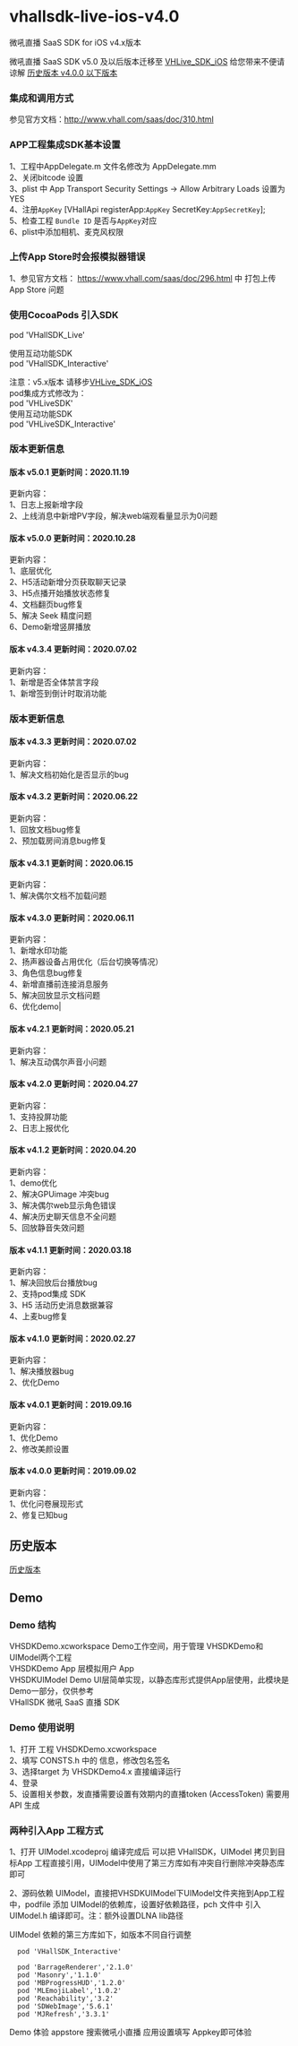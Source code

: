 # vhallsdk-live-ios-v4.0
微吼直播 SaaS SDK for iOS v4.x版本

微吼直播 SaaS SDK v5.0 及以后版本迁移至 [VHLive_SDK_iOS](https://github.com/vhall/VHLive_SDK_iOS) 给您带来不便请谅解
[历史版本 v4.0.0 以下版本](https://github.com/vhall/vhallsdk_live_ios)<br>

### 集成和调用方式

参见官方文档：http://www.vhall.com/saas/doc/310.html <br>

### APP工程集成SDK基本设置
1、工程中AppDelegate.m 文件名修改为 AppDelegate.mm<br>
2、关闭bitcode 设置<br>
3、plist 中 App Transport Security Settings -> Allow Arbitrary Loads 设置为YES<br>
4、注册`AppKey`  [VHallApi registerApp:`AppKey` SecretKey:`AppSecretKey`]; <br>
5、检查工程 `Bundle ID` 是否与`AppKey`对应 <br>
6、plist中添加相机、麦克风权限 <br>


### 上传App Store时会报模拟器错误
1、参见官方文档： https://www.vhall.com/saas/doc/296.html 中 打包上传 App Store 问题


### 使用CocoaPods 引入SDK
pod 'VHallSDK_Live'<br>

使用互动功能SDK<br>
pod 'VHallSDK_Interactive'<br>

注意：v5.x版本 请移步[VHLive_SDK_iOS](https://github.com/vhall/VHLive_SDK_iOS)<br>
pod集成方式修改为：<br>
pod 'VHLiveSDK'<br>
使用互动功能SDK<br>
pod 'VHLiveSDK_Interactive'<br>

### 版本更新信息

#### 版本 v5.0.1 更新时间：2020.11.19
更新内容：<br>
1、日志上报新增字段<br>
2、上线消息中新增PV字段，解决web端观看量显示为0问题<br>


#### 版本 v5.0.0 更新时间：2020.10.28
更新内容：<br>
1、底层优化<br>
2、H5活动新增分页获取聊天记录<br>
3、H5点播开始播放状态修复<br>
4、文档翻页bug修复<br>
5、解决 Seek 精度问题<br>
6、Demo新增竖屏播放<br>

#### 版本 v4.3.4 更新时间：2020.07.02
更新内容：<br>
1、新增是否全体禁言字段<br>
1、新增签到倒计时取消功能<br>

### 版本更新信息
#### 版本 v4.3.3 更新时间：2020.07.02
更新内容：<br>
1、解决文档初始化是否显示的bug<br>

#### 版本 v4.3.2 更新时间：2020.06.22
更新内容：<br>
1、回放文档bug修复<br>
2、预加载房间消息bug修复<br>

#### 版本 v4.3.1 更新时间：2020.06.15
更新内容：<br>
1、解决偶尔文档不加载问题<br>


#### 版本 v4.3.0 更新时间：2020.06.11
更新内容：<br>
1、新增水印功能<br>
2、扬声器设备占用优化（后台切换等情况）<br>
3、角色信息bug修复<br>
4、新增直播前连接消息服务<br>
5、解决回放显示文档问题<br>
6、优化demo|<br>


#### 版本 v4.2.1 更新时间：2020.05.21
更新内容：<br>
1、解决互动偶尔声音小问题<br>

#### 版本 v4.2.0 更新时间：2020.04.27
更新内容：<br>
1、支持投屏功能<br>
2、日志上报优化<br>

#### 版本 v4.1.2 更新时间：2020.04.20
更新内容：<br>
1、demo优化<br>
2、解决GPUimage 冲突bug<br>
3、解决偶尔web显示角色错误<br>
4、解决历史聊天信息不全问题<br>
5、回放静音失效问题<br>

#### 版本 v4.1.1 更新时间：2020.03.18
更新内容：<br>
1、解决回放后台播放bug<br>
2、支持pod集成 SDK<br>
3、H5 活动历史消息数据兼容<br>
4、上麦bug修复<br>

#### 版本 v4.1.0 更新时间：2020.02.27
更新内容：<br>
1、解决播放器bug<br>
2、优化Demo<br>

#### 版本 v4.0.1 更新时间：2019.09.16
更新内容：<br>
1、优化Demo<br>
2、修改美颜设置<br>


#### 版本 v4.0.0 更新时间：2019.09.02
更新内容：<br>
1、优化问卷展现形式<br>
2、修复已知bug<br>


## 历史版本 
[历史版本](https://github.com/vhall/vhallsdk_live_ios)<br>


## Demo

### Demo 结构
VHSDKDemo.xcworkspace   Demo工作空间，用于管理 VHSDKDemo和UIModel两个工程<br>
VHSDKDemo 	        App 层模拟用户 App  <br>
VHSDKUIModel            Demo UI层简单实现，以静态库形式提供App层使用，此模块是Demo一部分，仅供参考<br>
VHallSDK                微吼 SaaS 直播 SDK<br>

### Demo 使用说明
1、打开 工程 VHSDKDemo.xcworkspace <br>
2、填写 CONSTS.h 中的 信息，修改包名签名<br>
3、选择target 为 VHSDKDemo4.x 直接编译运行<br>
4、登录<br>
5、设置相关参数，发直播需要设置有效期内的直播token (AccessToken) 需要用 API 生成<br>
 


### 两种引入App 工程方式

1、打开 UIModel.xcodeproj 编译完成后 可以把  VHallSDK，UIModel 拷贝到目标App 工程直接引用，UIModel中使用了第三方库如有冲突自行删除冲突静态库即可<br>

2、源码依赖 UIModel，直接把VHSDKUIModel下UIModel文件夹拖到App工程中，podfile 添加 UIModel的依赖库，设置好依赖路径，pch 文件中 引入UIModel.h 编译即可。注：额外设置DLNA lib路径<br>

UIModel 依赖的第三方库如下，如版本不同自行调整
```
  pod 'VHallSDK_Interactive'

  pod 'BarrageRenderer','2.1.0'
  pod 'Masonry','1.1.0'
  pod 'MBProgressHUD','1.2.0'
  pod 'MLEmojiLabel','1.0.2'
  pod 'Reachability','3.2'
  pod 'SDWebImage','5.6.1'
  pod 'MJRefresh','3.3.1'
```

Demo 体验 appstore 搜索微吼小直播 应用设置填写 Appkey即可体验<br>

